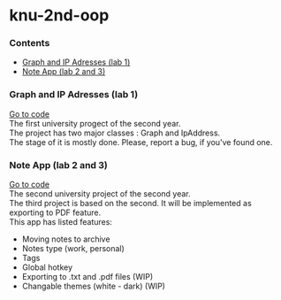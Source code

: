 # knu-2nd-oop

### Contents
* [Graph and IP Adresses (lab 1)](https://github.com/tochanenko/knu-2nd-oop#graph-and-ip-adresses-lab-1)
* [Note App (lab 2 and 3)](https://github.com/tochanenko/knu-2nd-oop#note-app-lab-2-and-3)

### Graph and IP Adresses (lab 1)
[Go to code](https://github.com/tochanenko/knu-2nd-oop/tree/master/Graph-IP-Addresses/Graph-IP-Addresses)\
The first university progect of the second year.\
The project has two major classes : Graph and IpAddress.\
The stage of it is mostly done. Please, report a bug, if you've found one.

### Note App (lab 2 and 3)
[Go to code](https://github.com/tochanenko/knu-2nd-oop/tree/master/Note-App)\
The second university project of the second year.\
The third project is based on the second. It will be implemented as exporting to PDF feature.\
This app has listed features:
* Moving notes to archive
* Notes type (work, personal)
* Tags
* Global hotkey
* Exporting to .txt and .pdf files (WIP)
* Changable themes (white - dark) (WIP)